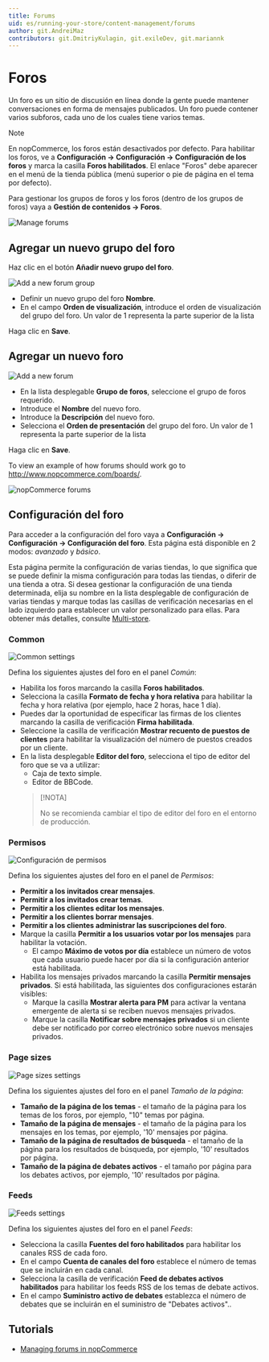 ```yaml
---
title: Forums
uid: es/running-your-store/content-management/forums
author: git.AndreiMaz
contributors: git.DmitriyKulagin, git.exileDev, git.mariannk
---
```


# Foros

Un foro es un sitio de discusión en línea donde la gente puede mantener conversaciones en forma de mensajes publicados. Un foro puede contener varios subforos, cada uno de los cuales tiene varios temas.

> [!NOTE]
> 
> En nopCommerce, los foros están desactivados por defecto. Para habilitar los foros, ve a **Configuración → Configuración → Configuración de los foros** y marca la casilla **Foros habilitados**. El enlace "Foros" debe aparecer en el menú de la tienda pública (menú superior o pie de página en el tema por defecto).

Para gestionar los grupos de foros y los foros (dentro de los grupos de foros) vaya a **Gestión de contenidos → Foros**.

![Manage forums](_static/forums/list.jpg)

## Agregar un nuevo grupo del foro

Haz clic en el botón **Añadir nuevo grupo del foro**.

![Add a new forum group](_static/forums/forums2.png)

- Definir un nuevo grupo del foro **Nombre**.
- En el campo **Orden de visualización**, introduce el orden de visualización del grupo del foro. Un valor de 1 representa la parte superior de la lista

Haga clic en **Save**.

## Agregar un nuevo foro

![Add a new forum](_static/forums/forums3.png)

- En la lista desplegable **Grupo de foros**, seleccione el grupo de foros requerido.
- Introduce el **Nombre** del nuevo foro.
- Introduce la **Descripción** del nuevo foro.
- Selecciona el **Orden de presentación** del grupo del foro. Un valor de 1 representa la parte superior de la lista

Haga clic en **Save**.

To view an example of how forums should work go to <http://www.nopcommerce.com/boards/>.

![nopCommerce forums](_static/forums/example.jpg)

## Configuración del foro

Para acceder a la configuración del foro vaya a **Configuración → Configuración → Configuración del foro**. Esta página está disponible en 2 modos: *avanzado* y *básico*.

Esta página permite la configuración de varias tiendas, lo que significa que se puede definir la misma configuración para todas las tiendas, o diferir de una tienda a otra. Si desea gestionar la configuración de una tienda determinada, elija su nombre en la lista desplegable de configuración de varias tiendas y marque todas las casillas de verificación necesarias en el lado izquierdo para establecer un valor personalizado para ellas. Para obtener más detalles, consulte [Multi-store](xref:es/getting-started/advanced-configuration/multi-store).

### Common
![Common settings](_static/forums/common.jpg)

Defina los siguientes ajustes del foro en el panel *Común*:
- Habilita los foros marcando la casilla **Foros habilitados**.
- Selecciona la casilla **Formato de fecha y hora relativa** para habilitar la fecha y hora relativa (por ejemplo, hace 2 horas, hace 1 día).
- Puedes dar la oportunidad de especificar las firmas de los clientes marcando la casilla de verificación **Firma habilitada**.
- Seleccione la casilla de verificación **Mostrar recuento de puestos de clientes** para habilitar la visualización del número de puestos creados por un cliente.
- En la lista desplegable **Editor del foro**, selecciona el tipo de editor del foro que se va a utilizar:
  - Caja de texto simple.
  - Editor de BBCode.
  > [!NOTA]
  > 
  > No se recomienda cambiar el tipo de editor del foro en el entorno de producción.

### Permisos
![Configuración de permisos](_static/forums/permissions.jpg)

Defina los siguientes ajustes del foro en el panel de *Permisos*:
- **Permitir a los invitados crear mensajes**.
- **Permitir a los invitados crear temas**.
- **Permitir a los clientes editar los mensajes**.
- **Permitir a los clientes borrar mensajes**.
- **Permitir a los clientes administrar las suscripciones del foro**.
- Marque la casilla **Permitir a los usuarios votar por los mensajes** para habilitar la votación.
  - El campo **Máximo de votos por día** establece un número de votos que cada usuario puede hacer por día si la configuración anterior está habilitada.
- Habilita los mensajes privados marcando la casilla **Permitir mensajes privados**. Si está habilitada, las siguientes dos configuraciones estarán visibles:
  - Marque la casilla **Mostrar alerta para PM** para activar la ventana emergente de alerta si se reciben nuevos mensajes privados.
  - Marque la casilla **Notificar sobre mensajes privados** si un cliente debe ser notificado por correo electrónico sobre nuevos mensajes privados.

### Page sizes
![Page sizes settings](_static/forums/page-sizes.jpg)

Defina los siguientes ajustes del foro en el panel *Tamaño de la página*:
- **Tamaño de la página de los temas** - el tamaño de la página para los temas de los foros, por ejemplo, "10" temas por página.
- **Tamaño de la página de mensajes** - el tamaño de la página para los mensajes en los temas, por ejemplo, '10' mensajes por página.
- **Tamaño de la página de resultados de búsqueda** - el tamaño de la página para los resultados de búsqueda, por ejemplo, '10' resultados por página.
- **Tamaño de la página de debates activos** - el tamaño por página para los debates activos, por ejemplo, '10' resultados por página.

### Feeds
![Feeds settings](_static/forums/feeds.jpg)

Defina los siguientes ajustes del foro en el panel *Feeds*:
- Selecciona la casilla **Fuentes del foro habilitados** para habilitar los canales RSS de cada foro.
- En el campo **Cuenta de canales del foro** establece el número de temas que se incluirán en cada canal.
- Selecciona la casilla de verificación **Feed de debates activos habilitados** para habilitar los feeds RSS de los temas de debate activos.
- En el campo **Suministro activo de debates** establezca el número de debates que se incluirán en el suministro de "Debates activos"..

## Tutorials

- [Managing forums in nopCommerce](https://www.youtube.com/watch?v=wW2QvC4WA_8)